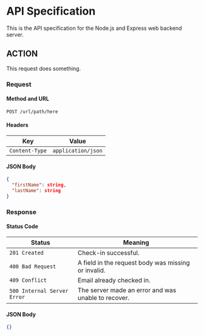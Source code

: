 # API Specification

This is the API specification for the Node.js and Express web backend server.

## ACTION

This request does something.

### Request

#### Method and URL

```
POST /url/path/here
```

#### Headers

Key | Value
--- | ---
`Content-Type` | `application/json`


#### JSON Body

```json
{
  "firstName": string,
  "lastName": string
}
```

### Response

#### Status Code

Status | Meaning
 --- | ---
`201 Created` | Check-in successful.
`400 Bad Request` | A field in the request body was missing or invalid.
`409 Conflict` | Email already checked in.
`500 Internal Server Error` | The server made an error and was unable to recover.

#### JSON Body

```json
{}
```
